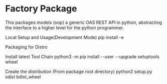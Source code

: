 # Factory Package

This packages models (oop) a generic OAS REST API in python, abstracting the interface to a higher level for the python programmer.


Local Setup and Usage(Development Mode)
	pip install -e <path>




Packaging for Distro

Install latest Tool Chain
	python3 -m pip install --user --upgrade setuptools wheel

Create the distribution (From package root directory)
	python2 setup.py sdist bdist_wheel

